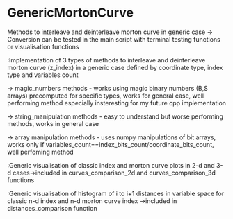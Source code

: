 # GenericMortonCurve
 Methods to interleave and deinterleave morton curve in generic case
 -> Conversion can be tested in the main script with terminal testing functions or visualisation functions




:Implementation of 3 types of methods to interleave and deinterleave morton curve (z_index) in a generic case defined by coordinate type, index type and variables count

-> magic_numbers methods - works using magic binary numbers (B,S arrays) precomputed for specific types, works for general case, well performing method especially insteresting for my future cpp implementation

-> string_manipulation methods - easy to understand but worse performing methods, works in general case

-> array manipulation methods - uses numpy manipulations of bit arrays, works only if variables_count==index_bits_count/coordinate_bits_count, well perfoming method




:Generic visualisation of classic index and morton curve plots in 2-d and 3-d cases->included in curves_comparison_2d and curves_comparison_3d functions




:Generic visualisation of histogram of i to i+1 distances in variable space for classic n-d index and n-d morton curve index ->included in distances_comparison function
